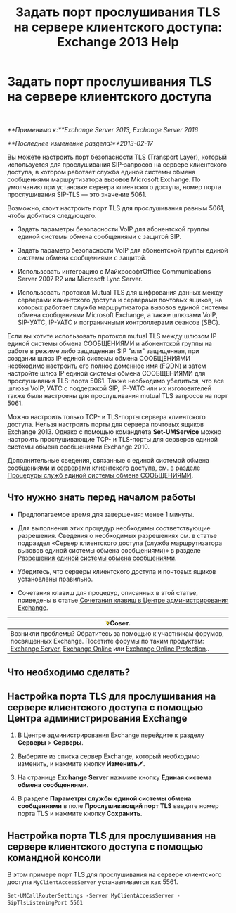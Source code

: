 ﻿---
title: 'Задать порт прослушивания TLS на сервере клиентского доступа: Exchange 2013 Help'
TOCTitle: Задать порт прослушивания TLS на сервере клиентского доступа
ms:assetid: f4401923-61fa-4dc5-95f8-c0d2f515b2ea
ms:mtpsurl: https://technet.microsoft.com/ru-ru/library/JJ673576(v=EXCHG.150)
ms:contentKeyID: 50556508
ms.date: 05/22/2018
mtps_version: v=EXCHG.150
ms.translationtype: MT
---

# Задать порт прослушивания TLS на сервере клиентского доступа

 

_**Применимо к:**Exchange Server 2013, Exchange Server 2016_

_**Последнее изменение раздела:**2013-02-17_

Вы можете настроить порт безопасности TLS (Transport Layer), который используется для прослушивания SIP-запросов на сервере клиентского доступа, в котором работает служба единой системы обмена сообщениями маршрутизатора вызовов Microsoft Exchange. По умолчанию при установке сервера клиентского доступа, номер порта прослушивания SIP-TLS — это значение 5061.

Возможно, стоит настроить порт TLS для прослушивания равным 5061, чтобы добиться следующего.

  - Задать параметры безопасности VoIP для абонентской группы единой системы обмена сообщениями с защитой SIP.

  - Задать параметр безопасности VoIP для абонентской группы единой системы обмена сообщениями с защитой.

  - Использовать интеграцию с МайкрософтOffice Communications Server 2007 R2 или Microsoft Lync Server.

  - Использовать протокол Mutual TLS для шифрования данных между серверами клиентского доступа и серверами почтовых ящиков, на которых работает служба маршрутизатора вызовов единой системы обмена сообщениями Microsoft Exchange, а также шлюзами VoIP, SIP-УАТС, IP-УАТС и пограничными контроллерами сеансов (SBC).

Если вы хотите использовать протокол mutual TLS между шлюзом IP единой системы обмена СООБЩЕНИЯМИ и абонентской группы на работе в режиме либо защищенная SIP "или" защищенная, при создании шлюз IP единой системы обмена СООБЩЕНИЯМИ необходимо настроить его полное доменное имя (FQDN) и затем настройте шлюз IP единой системы обмена СООБЩЕНИЯМИ для прослушивания TLS-порта 5061. Также необходимо убедиться, что все шлюзы VoIP, УАТС с поддержкой SIP, IP-УАТС или их изготовителей также были настроены для прослушивания mutual TLS запросов на порт 5061.

Можно настроить только TCP- и TLS-порты сервера клиентского доступа. Нельзя настроить порты для сервера почтовых ящиков Exchange 2013. Однако с помощью командлета **Set-UMService** можно настроить прослушивающие TCP- и TLS-порты для серверов единой системы обмена сообщениями Exchange 2010.

Дополнительные сведения, связанные с единой системой обмена сообщениями и серверами клиентского доступа, см. в разделе [Процедуры служб единой системы обмена СООБЩЕНИЯМИ](um-services-procedures-exchange-2013-help.md).

## Что нужно знать перед началом работы

  - Предполагаемое время для завершения: менее 1 минуты.

  - Для выполнения этих процедур необходимы соответствующие разрешения. Сведения о необходимых разрешениях см. в статье подраздел «Сервер клиентского доступа (служба маршрутизатора вызовов единой системы обмена сообщениями)» в разделе [Разрешения единой системы обмена сообщениями](unified-messaging-permissions-exchange-2013-help.md).

  - Убедитесь, что серверы клиентского доступа и почтовых ящиков установлены правильно.

  - Сочетания клавиш для процедур, описанных в этой статье, приведены в статье [Сочетания клавиш в Центре администрирования Exchange](keyboard-shortcuts-in-the-exchange-admin-center-exchange-online-protection-help.md).

<table>
<thead>
<tr class="header">
<th><img src="images/Bb124558.tip(EXCHG.150).gif" title="Совет" alt="Совет" />Совет.</th>
</tr>
</thead>
<tbody>
<tr class="odd">
<td>Возникли проблемы? Обратитесь за помощью к участникам форумов, посвященных Exchange. Посетите форумы по таким продуктам: <a href="https://go.microsoft.com/fwlink/p/?linkid=60612">Exchange Server</a>, <a href="https://go.microsoft.com/fwlink/p/?linkid=267542">Exchange Online</a> или <a href="https://go.microsoft.com/fwlink/p/?linkid=285351">Exchange Online Protection</a>..</td>
</tr>
</tbody>
</table>


## Что необходимо сделать?

## Настройка порта TLS для прослушивания на сервере клиентского доступа с помощью Центра администрирования Exchange

1.  В Центре администрирования Exchange перейдите к разделу **Серверы** \> **Серверы**.

2.  Выберите из списка сервер Exchange, который необходимо изменить, и нажмите кнопку **Изменить**![Значок редактирования](images/Bb124582.6f53ccb2-1f13-4c02-bea0-30690e6ea71d(EXCHG.150).gif "Значок редактирования").

3.  На странице **Exchange Server** нажмите кнопку **Единая система обмена сообщениями**.

4.  В разделе **Параметры службы единой системы обмена сообщениями** в поле **Прослушивающий порт TLS** введите номер порта TLS и нажмите кнопку **Сохранить**.

## Настройка порта TLS для прослушивания на сервере клиентского доступа с помощью командной консоли

В этом примере порт TLS для прослушивания на сервере клиентского доступа `MyClientAccessServer` устанавливается как 5561.

    Set-UMCallRouterSettings -Server MyClientAccessServer -SipTlsListeningPort 5561

